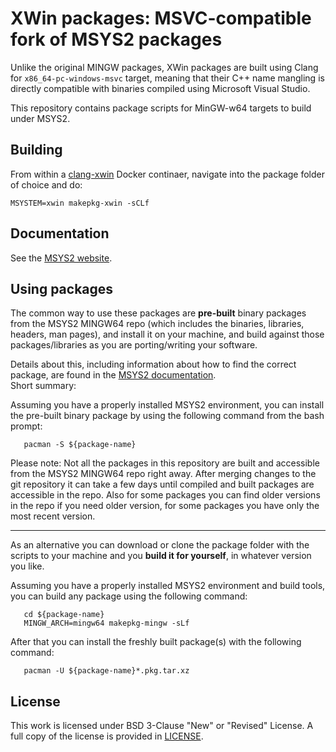 # XWin packages: MSVC-compatible fork of MSYS2 packages

Unlike the original MINGW packages, XWin packages are built using Clang for `x86_64-pc-windows-msvc` target, meaning that their C++ name mangling is directly compatible with binaries compiled using Microsoft Visual Studio.

This repository contains package scripts for MinGW-w64 targets to build under MSYS2.


## Building

From within a [clang-xwin](https://github.com/dmikushin/clang-xwin) Docker continaer, navigate into the package folder of choice and do:

```
MSYSTEM=xwin makepkg-xwin -sCLf
```

## Documentation
See the [MSYS2 website](https://www.msys2.org/).

## Using packages
The common way to use these packages are **pre-built** binary packages from the MSYS2 MINGW64 repo (which includes the binaries, libraries, headers, man pages), and install it on your machine, and build against those packages/libraries as you are porting/writing your software.

Details about this, including information about how to find the correct package, are found in the [MSYS2 documentation](https://www.msys2.org/docs/package-management/).  
Short summary:
 
Assuming you have a properly installed MSYS2 environment, you can install the pre-built binary package by using the following command from the bash prompt:
 ```
    pacman -S ${package-name}
 ```

Please note: Not all the packages in this repository are built and accessible from the MSYS2 MINGW64 repo right away. After merging changes to the git repository it can take a few days until compiled and built packages are accessible in the repo. Also for some packages you can find older versions in the repo if you need older version, for some packages you have only the most recent version.

---------------------------------------------

As an alternative you can download or clone the package folder with the scripts to your machine and you **build it for yourself**, in whatever version you like. 

 Assuming you have a properly installed MSYS2 environment and build tools, you can build any package using the following command:
 ```
    cd ${package-name}
    MINGW_ARCH=mingw64 makepkg-mingw -sLf
 ```
 After that you can install the freshly built package(s) with the following command:
 ```
    pacman -U ${package-name}*.pkg.tar.xz
 ```

## License

This work is licensed under BSD 3-Clause "New" or "Revised" License.
A full copy of the license is provided in [LICENSE](LICENSE).
